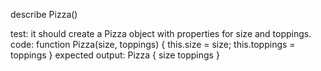 describe Pizza()

test: it should create a Pizza object with properties for size and toppings.
code: function Pizza(size, toppings) {
  this.size = size;
  this.toppings = toppings
}
expected output: Pizza {
  size
  toppings
}








